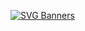 [![SVG Banners](https://svg-banners.vercel.app/api?type=origin&text1=Welcome%20to%20UART_SERVO&text2=🤩%20CQUT_HANDSOMEBOY&width=800&height=400)](https://github.com/cqut-handsomeboy/uart-servo)

